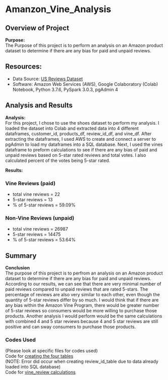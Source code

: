 # Amanzon_Vine_Analysis

## Overview of Project  

**Purpose:**  
The Purpose of this project is to perform an analysis on an Amazon product dataset to determine if there are any bias for paid and unpaid reviews.  

## Resources:  
- Data Source: [US Reviews Dataset](https://s3.amazonaws.com/amazon-reviews-pds/tsv/index.txt)  
- Software: Amazon Web Services (AWS), Google Colaboratory (Colab) Notebook, Python 3.7.6, PySpark 3.0.3, pgAdmin 4  

## Analysis and Results  

**Analysis:**  
For this project, I chose to use the shoes dataset to perform my analysis. I loaded the dataset into Colab and extracted data into 4 different dataframes, customer_id, products_df, review_id_df, and vine_df. After extracting the dataframes, I used AWS to create and connect a server to pgAdmin to load my dataframes into a SQL database. Next, I used the vines dataframe to preform calculations to see if there are any bias of paid and unpaid reviews based on 5-star rated reviews and total votes. I also calculated percent of the votes being 5-star rated.  

**Results:**  
### Vine Reviews (paid)  
- total vine reviews = 22  
- 5-star reviews = 13  
- % of 5-star reviews = 59.09%  

### Non-Vine Reviews (unpaid)  
- total vine reviews = 26987  
- 5-star reviews = 14475  
- % of 5-star reviews = 53.64%  

## Summary  

**Conclusion**  
The purpose of this project is to perfrom an analysis on an Amazon product dataset to determine if there are any bias for paid and unpaid reviews. According to our results, we can see that there are very minimal number of paid reviews compared to unpaid reviews that are rated 5-stars. The percentage of reviews are also very similar to each other, even though the quantity of 5-star reviews differ by so much. I would think that if there are any bias within the Amazon Vine Program, there would be greater number of 5-star reviews so consumers would be more willing to purchase those products. Another analysis I would perform would be the same calculations with combined 4 and 5 star reviews because 4 and 5 star reviews are still positive and can sway consumers to purchase those products.  

### Codes Used  
(Please look at specific files for codes used)  
Code for [creating the four tables](https://github.com/tonywang3571/Amanzon_Vine_Analysis/blob/master/Amazon_Reviews_ETL.ipynb)  
(NOTE: Error did occur when creating review_id_table due to data already loaded into SQL database)  
Code for [vine_review calculations](https://github.com/tonywang3571/Amanzon_Vine_Analysis/blob/master/Vine_Review_Analysis.ipynb)  
